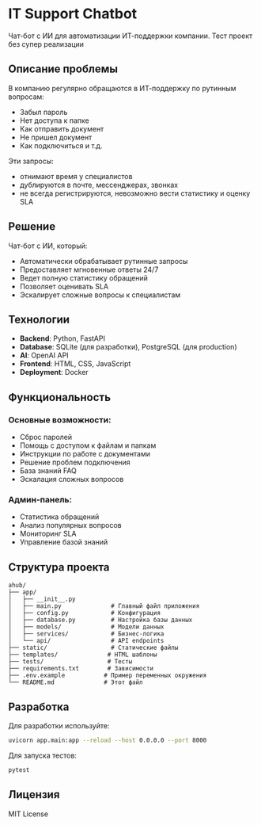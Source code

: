 # IT Support Chatbot

Чат-бот с ИИ для автоматизации ИТ-поддержки компании. Тест проект без супер реализации

## Описание проблемы

В компанию регулярно обращаются в ИТ-поддержку по рутинным вопросам:
- Забыл пароль
- Нет доступа к папке
- Как отправить документ
- Не пришел документ
- Как подключиться и т.д.

Эти запросы:
- отнимают время у специалистов
- дублируются в почте, мессенджерах, звонках
- не всегда регистрируются, невозможно вести статистику и оценку SLA

## Решение

Чат-бот с ИИ, который:
- Автоматически обрабатывает рутинные запросы
- Предоставляет мгновенные ответы 24/7
- Ведет полную статистику обращений
- Позволяет оценивать SLA
- Эскалирует сложные вопросы к специалистам

## Технологии

- **Backend**: Python, FastAPI
- **Database**: SQLite (для разработки), PostgreSQL (для production)
- **AI**: OpenAI API
- **Frontend**: HTML, CSS, JavaScript
- **Deployment**: Docker


## Функциональность

### Основные возможности:
- Сброс паролей
- Помощь с доступом к файлам и папкам
- Инструкции по работе с документами
- Решение проблем подключения
- База знаний FAQ
- Эскалация сложных вопросов

### Админ-панель:
- Статистика обращений
- Анализ популярных вопросов
- Мониторинг SLA
- Управление базой знаний

## Структура проекта

```
ahub/
├── app/
│   ├── __init__.py
│   ├── main.py              # Главный файл приложения
│   ├── config.py            # Конфигурация
│   ├── database.py          # Настройка базы данных
│   ├── models/              # Модели данных
│   ├── services/            # Бизнес-логика
│   └── api/                 # API endpoints
├── static/                  # Статические файлы
├── templates/              # HTML шаблоны
├── tests/                  # Тесты
├── requirements.txt        # Зависимости
├── .env.example           # Пример переменных окружения
└── README.md              # Этот файл
```

## Разработка

Для разработки используйте:
```bash
uvicorn app.main:app --reload --host 0.0.0.0 --port 8000
```

Для запуска тестов:
```bash
pytest
```

## Лицензия

MIT License
